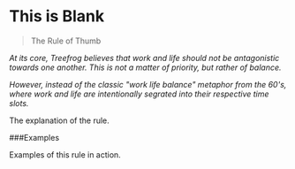 # This is Blank

> The Rule of Thumb

<i>At its core, Treefrog believes that work and life should not be antagonistic towards one another. This is not a matter of priority, but rather of balance.

However, instead of the classic "work life balance" metaphor from the 60's, where work and life are intentionally segrated into their respective time slots.</i>

 The explanation of the rule.
 
###Examples

Examples of this rule in action.
 